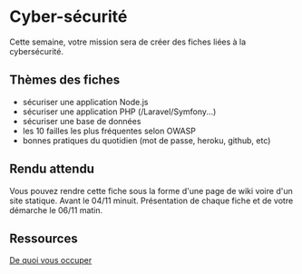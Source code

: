# Cyber-sécurité
Cette semaine, votre mission sera de créer des fiches liées à la cybersécurité. 

## Thèmes des fiches
* sécuriser une application Node.js
* sécuriser une application PHP (/Laravel/Symfony...)
* sécuriser une base de données
* les 10 failles les plus fréquentes selon OWASP
* bonnes pratiques du quotidien (mot de passe, heroku, github, etc)

## Rendu attendu
Vous pouvez rendre cette fiche sous la forme d'une page de wiki voire d'un site statique. 
Avant le 04/11 minuit.
Présentation de chaque fiche et de votre démarche le 06/11 matin.

## Ressources
[De quoi vous occuper](https://github.com/ldevernay/cybersecurite/wiki/Ressources)
